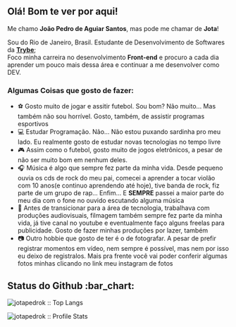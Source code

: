 <h2>Olá! Bom te ver por aqui!</h2>
<p>Me chamo <strong>João Pedro de Aguiar Santos</strong>, mas pode me chamar de <strong>Jota</strong>!</p>
<p>Sou do Rio de Janeiro, Brasil. Estudante de Desenvolvimento de Softwares da <a href="https://www.betrybe.com/"><strong>Trybe</strong></a>;<br />
Foco minha carreira no desenvolvimento <strong>Front-end</strong> e procuro a cada dia aprender um pouco mais dessa área e continuar a me desenvolver como DEV.</p>

<h3>Algumas Coisas que gosto de fazer: </h3>

<ul>
  <li>⚽ Gosto muito de jogar e assitir futebol. Sou bom? Não muito... Mas também não sou horrível. Gosto, também, de assistir programas esportivos </li>
  <li>💻 Estudar Programação. Não... Não estou puxando sardinha pro meu lado. Eu realmente gosto de estudar novas tecnologias no tempo livre</li>
  <li>🎮 Assim como o futebol, gosto muito de jogos eletrônicos, a pesar de não ser muito bom em nenhum deles.</li>
  <li>🎧 Música é algo que sempre fez parte da minha vida. Desde pequeno ouvia os cds de rock do meu pai, comecei a aprender a tocar violão com 10 anos(e continuo aprendendo até hoje), tive banda de rock, fiz parte de um grupo de rap... Enfim... E <strong>SEMPRE</strong> passei a maior parte do meu dia com o fone no ouvido escutando alguma música</li>
  <li>🎥 Antes de transicionar para a área de tecnologia, trabalhava com produções audiovisuais, filmagem também sempre fez parte da minha vida, já tive canal no youtube e eventualmente faço alguns freelas para publicidade. Gosto de fazer minhas produções por lazer, também</li>
  <li>📷 Outro hobbie que gosto de ter é o de fotografar. A pesar de prefir registrar momentos em vídeo, nem sempre é possível, mas nem por isso eu deixo de registralos. Mais pra frente você vai poder conferir algumas fotos minhas clicando no link meu instagram de fotos</li>
</ul>

<h2>Status do Github :bar_chart:</h2>

<p><img src="https://github-readme-stats.vercel.app/api/top-langs/?username=jotapedrok&langs_count=10&theme=vue&layout=compact" alt="jotapedrok :: Top Langs" /></p>

<p><img src="https://github-readme-stats.vercel.app/api?username=jotapedrok&show_icons=true&theme=vue" alt="jotapedrok :: Profile Stats" /></p>
